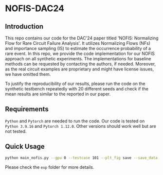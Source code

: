 # NOFIS-DAC24

## Introduction 

This repo contains our code for the DAC'24 paper titled 'NOFIS: Normalizing Flow for Rare Circuit Failure Analysis'. It utilizes Normalizing Flows (NFs) and importance sampling (IS) to estimate the occurrence probability of a rare event. In this repo, we provide the code implementation for our NOFIS approach on all synthetic experiments.  The implementations for baseline methods can be requested by contacting the authors, if needed. Moreover, as the real circuit examples are proprietary and might have license issues, we have omitted them. 

To justify the reproducibility of our results, please run the code on the synthetic testbench repeatedly with 20 different seeds and check if the mean results are similar to the reported in our paper. 

## Requirements

`Python` and `Pytorch` are needed to run the code. Our code is tested on `Python 3.9.16` and `Pytorch 1.12.0`. Other versions should work well but are not tested.

## Quick Usage

```bash
python main_nofis.py --gpu 0 --testcase 101 --plt_fig save --save_data 1 --save_path ./results/
```

Please check the `exp` folder for more details.